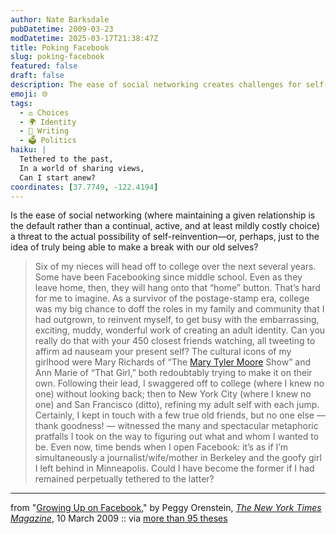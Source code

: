 ```yaml
---
author: Nate Barksdale
pubDatetime: 2009-03-23
modDatetime: 2025-03-17T21:38:47Z
title: Poking Facebook
slug: poking-facebook
featured: false
draft: false
description: The ease of social networking creates challenges for self-reinvention.
emoji: 🌐
tags:
  - ⚖️ Choices
  - 🌍 Identity
  - 📝 Writing
  - 🗳️ Politics
haiku: |
  Tethered to the past,  
  In a world of sharing views,  
  Can I start anew?
coordinates: [37.7749, -122.4194]
---
```


Is the ease of social networking (where maintaining a given relationship is the default rather than a continual, active, and at least mildly costly choice) a threat to the actual possibility of self-reinvention—or, perhaps, just to the idea of truly being able to make a break with our old selves?

> Six of my nieces will head off to college over the next several years. Some have been Facebooking since middle school. Even as they leave home, then, they will hang onto that “home” button. That’s hard for me to imagine. As a survivor of the postage-stamp era, college was my big chance to doff the roles in my family and community that I had outgrown, to reinvent myself, to get busy with the embarrassing, exciting, muddy, wonderful work of creating an adult identity. Can you really do that with your 450 closest friends watching, all tweeting to affirm ad nauseam your present self? The cultural icons of my girlhood were Mary Richards of “The [Mary Tyler Moore](http://topics.nytimes.com/top/reference/timestopics/people/m/mary_tyler_moore/index.html?inline=nyt-per "More articles about Mary Tyler Moore.") Show” and Ann Marie of “That Girl,” both redoubtably trying to make it on their own. Following their lead, I swaggered off to college (where I knew no one) without looking back; then to New York City (where I knew no one) and San Francisco (ditto), refining my adult self with each jump. Certainly, I kept in touch with a few true old friends, but no one else — thank goodness! — witnessed the many and spectacular metaphoric pratfalls I took on the way to figuring out what and whom I wanted to be. Even now, time bends when I open Facebook: it’s as if I’m simultaneously a journalist/wife/mother in Berkeley and the goofy girl I left behind in Minneapolis. Could I have become the former if I had remained perpetually tethered to the latter?

---

from "[Growing Up on Facebook](http://web.archive.org/web/20241223234217/https://www.nytimes.com/2009/03/15/magazine/15wwln-lede-t.html?_r=1)," by Peggy Orenstein, [_The New York Times Magazine_](http://web.archive.org/web/20241223234217/https://www.nytimes.com/2009/03/15/magazine/15wwln-lede-t.html?_r=1), 10 March 2009 :: via [more than 95 theses](http://web.archive.org/web/20111012073045/http://ayjay.tumblr.com/post/88175517/as-a-survivor-of-the-postage-stamp-era-college)

